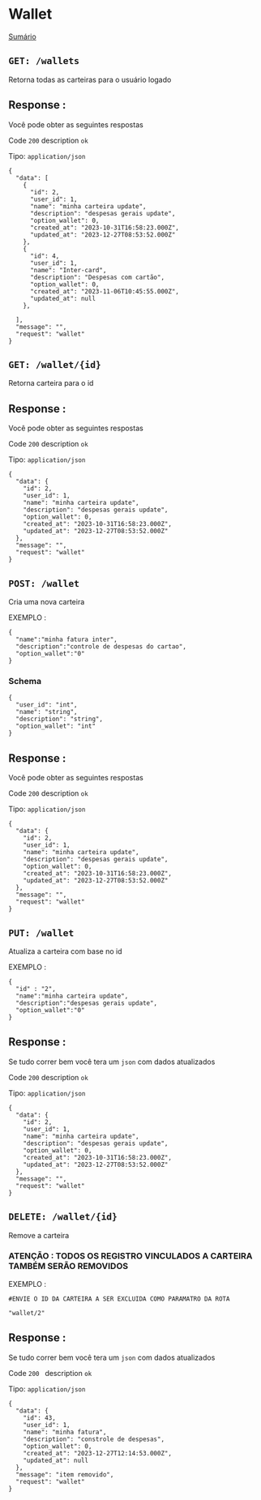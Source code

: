 # Wallet

[Sumário](/README.md)

## `GET: /wallets`

Retorna todas as carteiras para o usuário logado

## Response :

Você pode obter as seguintes respostas

Code `200` description `ok`

Tipo: `application/json`

```
{
  "data": [
    {
      "id": 2,
      "user_id": 1,
      "name": "minha carteira update",
      "description": "despesas gerais update",
      "option_wallet": 0,
      "created_at": "2023-10-31T16:58:23.000Z",
      "updated_at": "2023-12-27T08:53:52.000Z"
    },
    {
      "id": 4,
      "user_id": 1,
      "name": "Inter-card",
      "description": "Despesas com cartão",
      "option_wallet": 0,
      "created_at": "2023-11-06T10:45:55.000Z",
      "updated_at": null
    },

  ],
  "message": "",
  "request": "wallet"
}

```

## `GET: /wallet/{id}`

Retorna carteira para o id

## Response :

Você pode obter as seguintes respostas

Code `200` description `ok`

Tipo: `application/json`

```
{
  "data": {
    "id": 2,
    "user_id": 1,
    "name": "minha carteira update",
    "description": "despesas gerais update",
    "option_wallet": 0,
    "created_at": "2023-10-31T16:58:23.000Z",
    "updated_at": "2023-12-27T08:53:52.000Z"
  },
  "message": "",
  "request": "wallet"
}

```

## `POST: /wallet`

Cria uma nova carteira

EXEMPLO :

```
{
  "name":"minha fatura inter",
  "description":"controle de despesas do cartao",
  "option_wallet":"0"
}
```

### Schema

```
{
  "user_id": "int",
  "name": "string",
  "description": "string",
  "option_wallet": "int"
}
```

## Response :

Você pode obter as seguintes respostas

Code `200` description `ok`

Tipo: `application/json`

```
{
  "data": {
    "id": 2,
    "user_id": 1,
    "name": "minha carteira update",
    "description": "despesas gerais update",
    "option_wallet": 0,
    "created_at": "2023-10-31T16:58:23.000Z",
    "updated_at": "2023-12-27T08:53:52.000Z"
  },
  "message": "",
  "request": "wallet"
}

```

## `PUT: /wallet`

Atualiza a carteira com base no id

EXEMPLO :

```
{
  "id" : "2",
  "name":"minha carteira update",
  "description":"despesas gerais update",
  "option_wallet":"0"
}

```

## Response :

Se tudo correr bem você tera um `json` com dados atualizados

Code `200` description `ok`

Tipo: `application/json`

```
{
  "data": {
    "id": 2,
    "user_id": 1,
    "name": "minha carteira update",
    "description": "despesas gerais update",
    "option_wallet": 0,
    "created_at": "2023-10-31T16:58:23.000Z",
    "updated_at": "2023-12-27T08:53:52.000Z"
  },
  "message": "",
  "request": "wallet"
}

```

## `DELETE: /wallet/{id}`

Remove a carteira

### ATENÇÃO : TODOS OS REGISTRO VINCULADOS A CARTEIRA TAMBÉM SERÃO REMOVIDOS

EXEMPLO :

```
#ENVIE O ID DA CARTEIRA A SER EXCLUIDA COMO PARAMATRO DA ROTA

"wallet/2"

```

## Response :

Se tudo correr bem você tera um `json` com dados atualizados

Code `200 ` description `ok`

Tipo: `application/json`

```
{
  "data": {
    "id": 43,
    "user_id": 1,
    "name": "minha fatura",
    "description": "constrole de despesas",
    "option_wallet": 0,
    "created_at": "2023-12-27T12:14:53.000Z",
    "updated_at": null
  },
  "message": "item removido",
  "request": "wallet"
}

```

